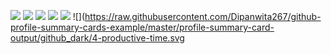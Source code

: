 <!--
**Dipanwita267/Dipanwita267** is a ✨ _special_ ✨ repository because its `README.md` (this file) appears on your GitHub profile.

Here are some ideas to get you started:

- 🔭 I’m currently working on ...
- 🌱 I’m currently learning ...
- 👯 I’m looking to collaborate on ...
- 🤔 I’m looking for help with ...
- 💬 Ask me about ...
- 📫 How to reach me: ...
- 😄 Pronouns: ...
- ⚡ Fun fact: ...
-->

![](https://raw.githubusercontent.com/Dipanwita267/github-profile-summary-cards-example/master/profile-summary-card-output/nord_dark/0-profile-details.svg)
![](https://raw.githubusercontent.com/Dipanwita267/github-profile-summary-cards-example/master/profile-summary-card-output/github_dark/3-stats.svg)
![](https://raw.githubusercontent.com/Dipanwita267/github-profile-summary-cards-example/master/profile-summary-card-output/github_dark/3-stats.svg)
![](https://raw.githubusercontent.com/Dipanwita267/github-profile-summary-cards-example/master/profile-summary-card-output/github_dark/1-repos-per-language.svg)
![](https://raw.githubusercontent.com/Dipanwita267/github-profile-summary-cards-example/master/profile-summary-card-output/github_dark/2-most-commit-language.svg)
![](https://raw.githubusercontent.com/Dipanwita267/github-profile-summary-cards-example/master/profile-summary-card-output/github_dark/4-productive-time.svg
